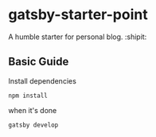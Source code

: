 # gatsby-starter-point
A humble starter for personal blog. :shipit:

## Basic Guide

Install dependencies

```
npm install
```
when it's done
```
gatsby develop
```